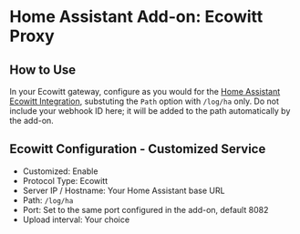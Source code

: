 # Home Assistant Add-on: Ecowitt Proxy

## How to Use

In your Ecowitt gateway, configure as you would for the [Home Assistant Ecowitt Integration](https://www.home-assistant.io/integrations/ecowitt/), substuting the `Path` option with `/log/ha` only. Do not include your webhook ID here; it will be added to the path automatically by the add-on.

## Ecowitt Configuration - Customized Service

- Customized: Enable
- Protocol Type: Ecowitt
- Server IP / Hostname: Your Home Assistant base URL
- Path: `/log/ha`
- Port: Set to the same port configured in the add-on, default 8082
- Upload interval: Your choice
